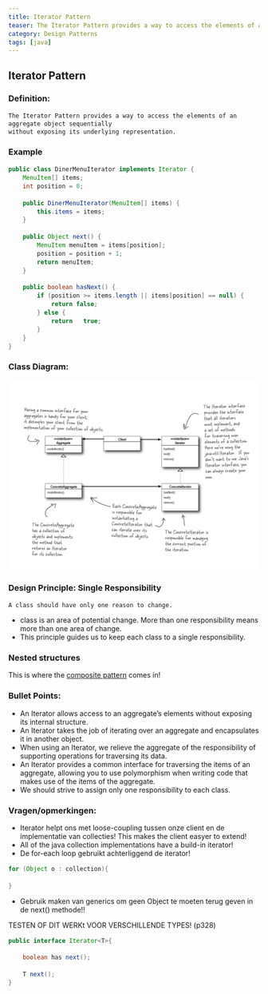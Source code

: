 ```yaml
---
title: Iterator Pattern
teaser: The Iterator Pattern provides a way to access the elements of an aggregate object sequentially without exposing its underlying representation
category: Design Patterns
tags: [java]
---
```


## Iterator Pattern

### Definition:

```
The Iterator Pattern provides a way to access the elements of an aggregate object sequentially
without exposing its underlying representation.
```

### Example

```java
public class DinerMenuIterator implements Iterator {
	MenuItem[] items;
	int position = 0;

	public DinerMenuIterator(MenuItem[] items) {
		this.items = items;
	}

	public Object next() {
		MenuItem menuItem = items[position];
		position = position + 1;
		return menuItem;
	}

	public boolean hasNext() {
		if (position >= items.length || items[position] == null) {
			return false;
		} else {
			return	 true;
		}
	}
}
```

### Class Diagram:

![alt text](https://github.com/VanausloosThomas/PersonalDevelopment/blob/master/knowledge/DesignPatterns/IteratorPatternClassDiagram.jpeg "Class Diagram")

### Design Principle: Single Responsibility

```
A class should have only one reason to change.
```

- class is an area of potential change. More than one responsibility means more than one area of change.
- This principle guides us to keep each class to a single responsibility.

### Nested structures

This is where the [composite pattern](https://github.com/VanausloosThomas/PersonalDevelopment/blob/master/knowledge/DesignPatterns/CompositePattern.md) comes in!

### Bullet Points:

- An Iterator allows access to an aggregate’s elements without exposing its internal structure.
- An Iterator takes the job of iterating over an aggregate and encapsulates it in another object.
- When using an Iterator, we relieve the aggregate of the responsibility of supporting operations for traversing its data.
- An Iterator provides a common interface for traversing the
  items of an aggregate, allowing you to use polymorphism when writing code that makes use of the items of the aggregate.
- We should strive to assign only one responsibility to each class.

### Vragen/opmerkingen:

- Iterator helpt ons met loose-coupling tussen onze client en de implementatie van collecties! This makes the client easyer to extend!
- All of the java collection implementations have a build-in iterator!
- De for-each loop gebruikt achterliggend de iterator!

```java
for (Object o : collection){

}
```

- Gebruik maken van generics om geen Object te moeten terug geven in de next() methode!!

TESTEN OF DIT WERKt VOOR VERSCHILLENDE TYPES! (p328)

```java
public interface Iterator<T>{

	boolean has next();

	T next();
}
```
